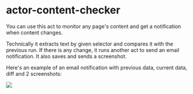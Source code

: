 # actor-content-checker
You can use this act to monitor any page's content and get a notification when content changes.

Technically it extracts text by given selector and compares it with the previous run. If there is any change, it runs another act to send an email notification. It also saves and sends a screenshot.

Here's an example of an email notification with previous data, current data, diff and 2 screenshots:

<img src="https://apify-uploads-prod.s3.amazonaws.com/a1392dec-f2eb-4d68-a422-7d35ddd66680_ScreenShot2018-10-31at11.03.54.png" style="max-width: 100%" />
